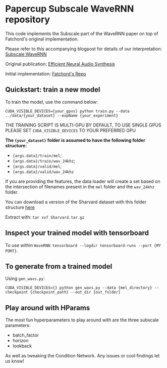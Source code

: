 # Papercup Subscale WaveRNN repository

This code implements the Subscale part of the WaveRNN paper on top of Fatchord's original implementation.

Please refer to this accompanying blogpost for details of our interpretation: [Subscale
WaveRNN](https://papercup.dev/posts/subscale_wavernn/)

Original publication: [Efficient Neural Audio Synthesis](https://arxiv.org/abs/1802.08435)

Initial implementation: [Fatchord's Repo](https://github.com/fatchord/WaveRNN)

## Quickstart: train a new model

To train the model, use the command below:

`CUDA_VISIBLE_DEVICES={your_gpus} python train.py --data ../data/{your_dataset} --expName {your_experiment}`

THE TRAINING SCRIPT IS MULTI-GPU BY DEFAULT, TO USE SINGLE GPUS PLEASE SET `CUDA_VISIBLE_DEVICES` TO YOUR PREFERRED GPU

__The `{your_dataset}` folder is assumed to have the following folder structure:__

- `{args.data}/train/mel`;
- `{args.data}/train/wav_24khz`;
- `{args.data}/valid/mel`;
- `{args.data}/valid/wav_24khz`

If you are providing the features, the data loader will create a set based on the intersection of filenames present
in the `mel` folder and the `wav_24khz` folder.

You can download a version of the Sharvard dataset with this folder structure
[here](https://www.dropbox.com/s/uqt850z4f3kr529/Sharvard.tar.gz?dl=0)

Extract with:
`tar xvf Sharvard.tar.gz`

## Inspect your trained model with tensorboard 

To use within `WaveRNN`: `tensorboard --logdir tensorboard-runs --port {MY PORT}`.

## To generate from a trained model

Using `gen_wavs.py`:

`CUDA_VISIBLE_DEVICES={} python gen_wavs.py --data {mel_directory} --checkpoint {checkpoint_path} --out_dir {out_folder}`

## Play around with HParams

The most fun hyperparameters to play around with are the three subscale parameters:
- batch_factor
- horizon
- lookback

As well as tweaking the Condition Network. Any issues or cool findings let us know!
